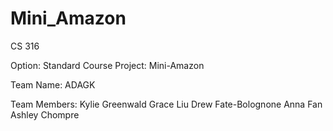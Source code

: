 # Mini_Amazon
CS 316

Option:
Standard Course Project: Mini-Amazon

Team Name:
ADAGK 

Team Members:
Kylie Greenwald
Grace Liu
Drew Fate-Bolognone
Anna Fan
Ashley Chompre

